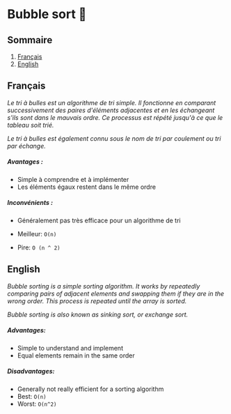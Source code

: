 
# Bubble sort 🫧

## Sommaire
1. [Français](#français)
2. [English](#english)

## Français
*Le tri à bulles est un algorithme de tri simple. Il fonctionne en comparant successivement des paires d'éléments adjacentes et en les échangeant s'ils sont dans le mauvais ordre. Ce processus est répété jusqu'à ce que le tableau soit trié.*

*Le tri à bulles est également connu sous le nom de tri par coulement ou tri par échange.*

##### Avantages :

- Simple à comprendre et à implémenter
- Les éléments égaux restent dans le même ordre


##### Inconvénients :

- Généralement pas très efficace pour un algorithme de tri

- Meilleur: `O(n)`

- Pire: `O (n ^ 2)`


## English

*Bubble sorting is a simple sorting algorithm. It works by repeatedly comparing pairs of adjacent elements and swapping them if they are in the wrong order. This process is repeated until the array is sorted.*

*Bubble sorting is also known as sinking sort, or exchange sort.*


##### Advantages:

- Simple to understand and implement
- Equal elements remain in the same order

##### Disadvantages:

- Generally not really efficient for a sorting algorithm
- Best: `O(n)`
- Worst: `O(n^2)`